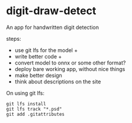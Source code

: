 # digit-draw-detect
 An app for handwritten digit detection

steps:
* use git lfs for the model +
* write better code +
* convert model to onnx or some other format?
* deploy bare working app, without nice things
* make better design
* think about descriptions on the site

On using git lfs:
```shell
git lfs install
git lfs track "*.psd"
git add .gitattributes
```
